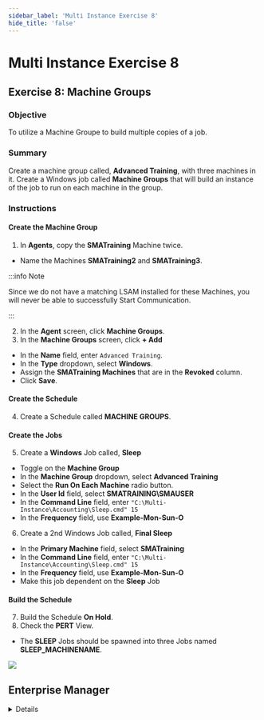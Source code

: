 ```yaml
---
sidebar_label: 'Multi Instance Exercise 8'
hide_title: 'false'
---
```


<head>
  <meta name="robots" content="noindex, nofollow" />
</head>

# Multi Instance Exercise 8

## Exercise 8: Machine Groups

### Objective

To utilize a Machine Groupe to build multiple copies of a job.

### Summary

Create a machine group called, **Advanced Training**, with three machines in it. Create a Windows job called **Machine Groups** that will build an instance of the job to run on each machine in the group.

### Instructions

#### Create the Machine Group

1.	In **Agents**, copy the **SMATraining** Machine twice. 
  * Name the Machines **SMATraining2** and **SMATraining3**.  

:::info Note

Since we do not have a matching LSAM installed for these Machines, you will never be able to successfully Start Communication.

:::

2.  In the **Agent** screen, click **Machine Groups**.
3.  In the **Machine Groups** screen, click **+ Add** 
  * In the **Name** field, enter ```Advanced Training```.
  * In the **Type** dropdown, select **Windows**.
  * Assign the **SMATraining Machines** that are in the **Revoked** column.
  * Click **Save**.

#### Create the Schedule

4.  Create a Schedule called **MACHINE GROUPS**.

#### Create the Jobs

5.  Create a **Windows** Job called, **Sleep**
  * Toggle on the **Machine Group**
  * In the **Machine Group** dropdown, select **Advanced Training**
  * Select the **Run On Each Machine** radio button.
  * In the **User Id** field, select **SMATRAINING\SMAUSER**
  * In the **Command Line** field, enter ```"C:\Multi-Instance\Accounting\Sleep.cmd" 15```
  * In the **Frequency** field, use **Example-Mon-Sun-O**
6. Create a 2nd Windows Job called, **Final Sleep**
  * In the **Primary Machine** field, select **SMATraining**
  * In the **Command Line** field, enter ```"C:\Multi-Instance\Accounting\Sleep.cmd" 15```
  * In the **Frequency** field, use **Example-Mon-Sun-O**
  * Make this job dependent on the **Sleep** Job

#### Build the Schedule

7.  Build the Schedule **On Hold**.
8.  Check the **PERT** View. 
  * The **SLEEP** Jobs should be spawned into three Jobs named **SLEEP_MACHINENAME**.

![](../static/imgadvanced/Machine_Groups_Pert_Adv_SM.png)


## Enterprise Manager

<details>

1.	In **Machines**, copy the SMATraining Machine twice. 
* Name the Machines **SMATraining2** and **SMATraining3**.  

:::caution Note
Since we do not have a matching LSAM installed for these Machines, you will never be able to successfully Start Communication.
:::

2.	In the Machine Groups screen, create a group called **ADVANCED TRAINING**.
3.	Select **Windows** for the Machine Type.
4.	Assign the **SMATraining Machine** as well as the two copies you made.
5.	Create a Schedule called **MACHINE GROUPS**.
6.	Create a Job with the following settings:
* **Job Name:** SLEEP
* **Machine Group:** Advanced Training
    * With **Run On Each Machine** Selected
* **Command Line:**  
```“C:\Multi-Instance\Accounting\Sleep.cmd” 15```
* **Frequency:** Create one to run every day
7.	Create a 2nd Job with the following settings:
* **Job Name:** FINAL SLEEP
* **Primary Machine:** ```SMATraining```
* **Command Line:**  
```“C:\Multi-Instance\Accounting\Sleep.cmd” 15```
* **Frequency:** Create one to run every day
* **Dependency:** Requires Dependency on the SLEEP Job
8.	Build the Schedule.
9.	Check the **PERT** View. 
* The **SLEEP** Jobs should be spawned into three Jobs named **SLEEP_MACHINENAME**.

![](../static/imgadvanced/MachineSleep.png)

</details>